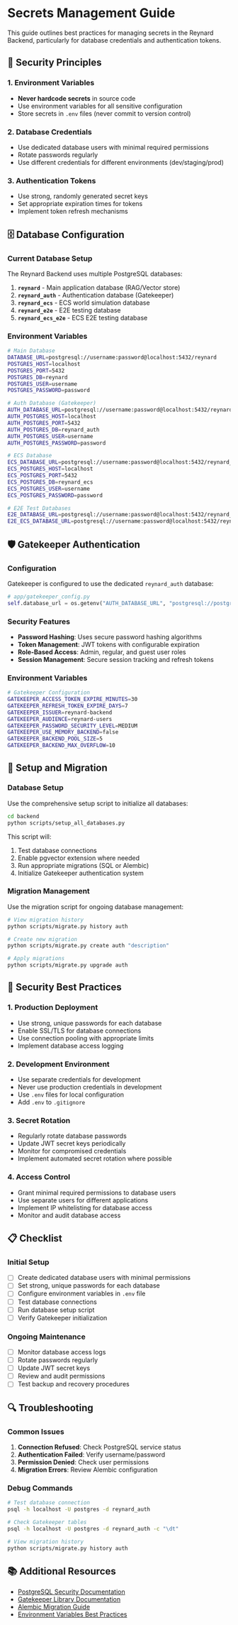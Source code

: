 # Secrets Management Guide

This guide outlines best practices for managing secrets in the Reynard Backend, particularly for database credentials and authentication tokens.

## 🔐 Security Principles

### 1. Environment Variables

- **Never hardcode secrets** in source code
- Use environment variables for all sensitive configuration
- Store secrets in `.env` files (never commit to version control)

### 2. Database Credentials

- Use dedicated database users with minimal required permissions
- Rotate passwords regularly
- Use different credentials for different environments (dev/staging/prod)

### 3. Authentication Tokens

- Use strong, randomly generated secret keys
- Set appropriate expiration times for tokens
- Implement token refresh mechanisms

## 🗄️ Database Configuration

### Current Database Setup

The Reynard Backend uses multiple PostgreSQL databases:

1. **`reynard`** - Main application database (RAG/Vector store)
2. **`reynard_auth`** - Authentication database (Gatekeeper)
3. **`reynard_ecs`** - ECS world simulation database
4. **`reynard_e2e`** - E2E testing database
5. **`reynard_ecs_e2e`** - ECS E2E testing database

### Environment Variables

```bash
# Main Database
DATABASE_URL=postgresql://username:password@localhost:5432/reynard
POSTGRES_HOST=localhost
POSTGRES_PORT=5432
POSTGRES_DB=reynard
POSTGRES_USER=username
POSTGRES_PASSWORD=password

# Auth Database (Gatekeeper)
AUTH_DATABASE_URL=postgresql://username:password@localhost:5432/reynard_auth
AUTH_POSTGRES_HOST=localhost
AUTH_POSTGRES_PORT=5432
AUTH_POSTGRES_DB=reynard_auth
AUTH_POSTGRES_USER=username
AUTH_POSTGRES_PASSWORD=password

# ECS Database
ECS_DATABASE_URL=postgresql://username:password@localhost:5432/reynard_ecs
ECS_POSTGRES_HOST=localhost
ECS_POSTGRES_PORT=5432
ECS_POSTGRES_DB=reynard_ecs
ECS_POSTGRES_USER=username
ECS_POSTGRES_PASSWORD=password

# E2E Test Databases
E2E_DATABASE_URL=postgresql://username:password@localhost:5432/reynard_e2e
E2E_ECS_DATABASE_URL=postgresql://username:password@localhost:5432/reynard_ecs_e2e
```

## 🛡️ Gatekeeper Authentication

### Configuration

Gatekeeper is configured to use the dedicated `reynard_auth` database:

```python
# app/gatekeeper_config.py
self.database_url = os.getenv("AUTH_DATABASE_URL", "postgresql://postgres:password@localhost:5432/reynard_auth")
```

### Security Features

- **Password Hashing**: Uses secure password hashing algorithms
- **Token Management**: JWT tokens with configurable expiration
- **Role-Based Access**: Admin, regular, and guest user roles
- **Session Management**: Secure session tracking and refresh tokens

### Environment Variables

```bash
# Gatekeeper Configuration
GATEKEEPER_ACCESS_TOKEN_EXPIRE_MINUTES=30
GATEKEEPER_REFRESH_TOKEN_EXPIRE_DAYS=7
GATEKEEPER_ISSUER=reynard-backend
GATEKEEPER_AUDIENCE=reynard-users
GATEKEEPER_PASSWORD_SECURITY_LEVEL=MEDIUM
GATEKEEPER_USE_MEMORY_BACKEND=false
GATEKEEPER_BACKEND_POOL_SIZE=5
GATEKEEPER_BACKEND_MAX_OVERFLOW=10
```

## 🔧 Setup and Migration

### Database Setup

Use the comprehensive setup script to initialize all databases:

```bash
cd backend
python scripts/setup_all_databases.py
```

This script will:

1. Test database connections
2. Enable pgvector extension where needed
3. Run appropriate migrations (SQL or Alembic)
4. Initialize Gatekeeper authentication system

### Migration Management

Use the migration script for ongoing database management:

```bash
# View migration history
python scripts/migrate.py history auth

# Create new migration
python scripts/migrate.py create auth "description"

# Apply migrations
python scripts/migrate.py upgrade auth
```

## 🚨 Security Best Practices

### 1. Production Deployment

- Use strong, unique passwords for each database
- Enable SSL/TLS for database connections
- Use connection pooling with appropriate limits
- Implement database access logging

### 2. Development Environment

- Use separate credentials for development
- Never use production credentials in development
- Use `.env` files for local configuration
- Add `.env` to `.gitignore`

### 3. Secret Rotation

- Regularly rotate database passwords
- Update JWT secret keys periodically
- Monitor for compromised credentials
- Implement automated secret rotation where possible

### 4. Access Control

- Grant minimal required permissions to database users
- Use separate users for different applications
- Implement IP whitelisting for database access
- Monitor and audit database access

## 📋 Checklist

### Initial Setup

- [ ] Create dedicated database users with minimal permissions
- [ ] Set strong, unique passwords for each database
- [ ] Configure environment variables in `.env` file
- [ ] Test database connections
- [ ] Run database setup script
- [ ] Verify Gatekeeper initialization

### Ongoing Maintenance

- [ ] Monitor database access logs
- [ ] Rotate passwords regularly
- [ ] Update JWT secret keys
- [ ] Review and audit permissions
- [ ] Test backup and recovery procedures

## 🔍 Troubleshooting

### Common Issues

1. **Connection Refused**: Check PostgreSQL service status
2. **Authentication Failed**: Verify username/password
3. **Permission Denied**: Check user permissions
4. **Migration Errors**: Review Alembic configuration

### Debug Commands

```bash
# Test database connection
psql -h localhost -U postgres -d reynard_auth

# Check Gatekeeper tables
psql -h localhost -U postgres -d reynard_auth -c "\dt"

# View migration history
python scripts/migrate.py history auth
```

## 📚 Additional Resources

- [PostgreSQL Security Documentation](https://www.postgresql.org/docs/current/security.html)
- [Gatekeeper Library Documentation](https://github.com/your-org/gatekeeper)
- [Alembic Migration Guide](https://alembic.sqlalchemy.org/en/latest/)
- [Environment Variables Best Practices](https://12factor.net/config)
